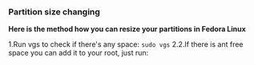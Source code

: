 ### Partition size changing
  **Here is the method how you can resize your partitions in Fedora Linux**

  1.Run vgs to check if there's any space:
    `
    sudo vgs
    `
  2.2.If there is ant free space you can add it to your root, just run:
